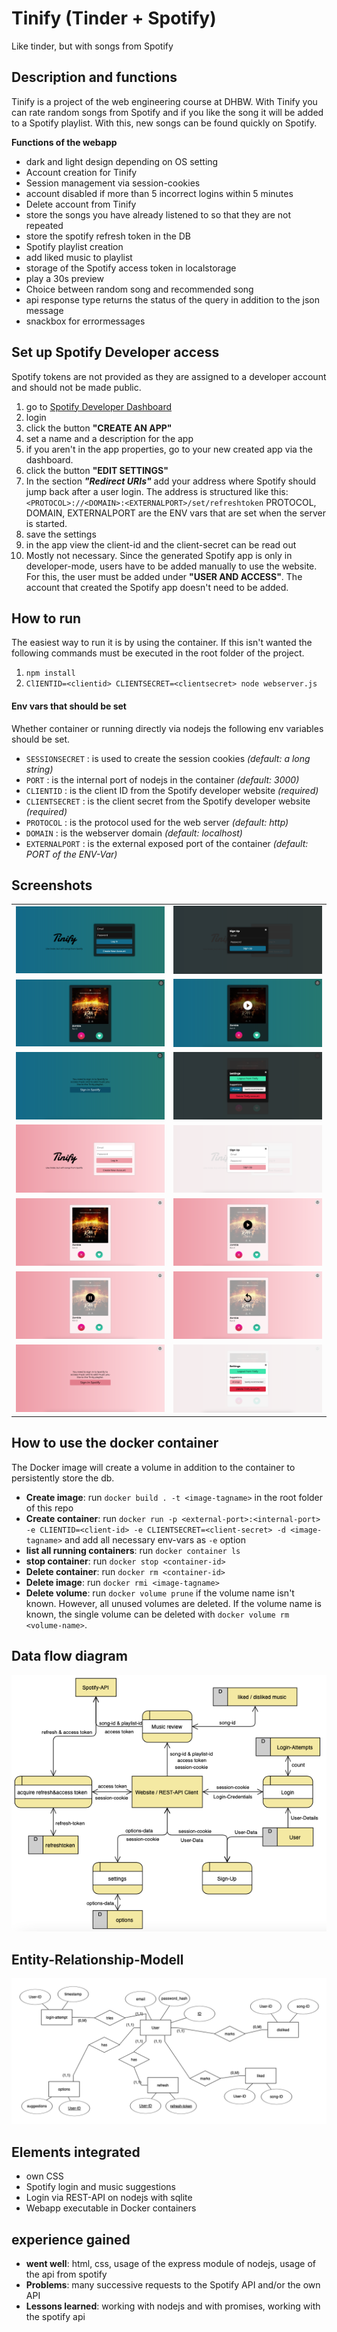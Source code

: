 # Tinify (Tinder + Spotify)
Like tinder, but with songs from Spotify

## Description and functions
Tinify is a project of the web engineering course at DHBW. With Tinify you can rate random songs from Spotify and if you like the song it will be added to a Spotify playlist. With this, new songs can be found quickly on Spotify.

**Functions of the webapp**
- dark and light design depending on OS setting
- Account creation for Tinify
- Session management via session-cookies
- account disabled if more than 5 incorrect logins within 5 minutes
- Delete account from Tinify
- store the songs you have already listened to so that they are not repeated
- store the spotify refresh token in the DB
- Spotify playlist creation
- add liked music to playlist
- storage of the Spotify access token in localstorage
- play a 30s preview
- Choice between random song and recommended song
- api response type returns the status of the query in addition to the json message
- snackbox for errormessages

## Set up Spotify Developer access
Spotify tokens are not provided as they are assigned to a developer account and should not be made public.
1.  go to [Spotify Developer Dashboard](https://developer.spotify.com/dashboard/login "Spotify Developer Dashboard")
2. login
3. click the button **"CREATE AN APP"**
4. set a name and a description for the app
5. if you aren't in the app properties, go to your new created app via the dashboard.
6. click the button **"EDIT SETTINGS"**
7. In the section ***"Redirect URIs"*** add your address where Spotify should jump back after a user login.
The address is structured like this: `<PROTOCOL>://<DOMAIN>:<EXTERNALPORT>/set/refreshtoken`
PROTOCOL, DOMAIN, EXTERNALPORT are the ENV vars that are set when the server is started.
8. save the settings
9. in the app view the client-id and the client-secret can be read out
10. Mostly not necessary. Since the generated Spotify app is only in developer-mode, users have to be added manually to use the website. For this, the user must be added under **"USER AND ACCESS"**. The account that created the Spotify app doesn't need to be added.

## How to run
The easiest way to run it is by using the container. If this isn't wanted the following commands must be executed in the root folder of the project.
1. `npm install`
1. `ClIENTID=<clientid> CLIENTSECRET=<clientsecret> node webserver.js`
#### Env vars that should be set
Whether container or running directly via nodejs the following env variables should be set.
- `SESSIONSECRET` : is used to create the session cookies *(default: a long string)*
- `PORT` : is the internal port of nodejs in the container *(default: 3000)*
- `CLIENTID` : is the client ID from the Spotify developer website *(required)*
- `CLIENTSECRET` : is the client secret from the Spotify developer website *(required)*
- `PROTOCOL` : is the protocol used for the web server *(default: http)*
- `DOMAIN` : is the webserver domain *(default: localhost)*
- `EXTERNALPORT` : is the external exposed port of the container *(default: PORT of the ENV-Var)*

## Screenshots
|  |   |
| ------------ | ------------ |
| ![login-dark](screenshots/dark/login.png) | ![sign-up-dark](screenshots/dark/sign_up.png) |
| ![main-view-dark](screenshots/dark/main_view.png) | ![main-view-hover-dark](screenshots/dark/main_view_hover.png) |
| ![spotify-login-dark](screenshots/dark/spotify_login.png) | ![settings-dark](screenshots/dark/settings.png) |
| ![login-light](screenshots/light/login.png) | ![sign-up-light](screenshots/light/sign_up.png) |
| ![main-view-light](screenshots/light/main_view.png) | ![main-play-light](screenshots/light/main_play.png) |
| ![main-paused-light](screenshots/light/main_paused.png) | ![main-reload-light](screenshots/light/main_reload.png) |
| ![spotify-login-light](screenshots/light/spotify_login.png) | ![settings-light](screenshots/light/settings.png) |

## How to use the docker container
The Docker image will create a volume in addition to the container to persistently store the db.

- **Create image**: run `docker build . -t <image-tagname>` in the root folder of this repo
- **Create container**: run `docker run -p <external-port>:<internal-port> -e CLIENTID=<client-id> -e CLIENTSECRET=<client-secret> -d <image-tagname>` and add all necessary env-vars as `-e` option
- **list all running containers**: run `docker container ls`
- **stop container**: run `docker stop <container-id>`
- **Delete container**: run `docker rm <container-id>`
- **Delete image**: run `docker rmi <image-tagname>`
- **Delete volume**: run `docker volume prune` if the volume name isn't known. However, all unused volumes are deleted. If the volume name is known, the single volume can be deleted with `docker volume rm <volume-name>`.

## Data flow diagram
![data_flow_diagram](screenshots/data_flow_diagram.png)

## Entity-Relationship-Modell
![erm](db/erd.png)

## Elements integrated
- own CSS
- Spotify login and music suggestions
- Login via REST-API on nodejs with sqlite
- Webapp executable in Docker containers

## experience gained
- **went well**: html, css, usage of the express module of nodejs, usage of the api from spotify
- **Problems**: many successive requests to the Spotify API and/or the own API
- **Lessons learned**: working with nodejs and with promises, working with the spotify api